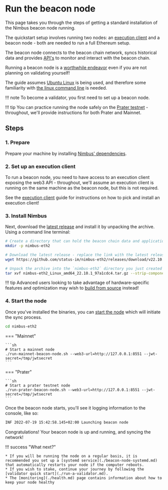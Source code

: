 # Run the beacon node

This page takes you through the steps of getting a standard installation of the Nimbus beacon node running.

The quickstart setup involves running two nodes: an [execution client](./eth1.md) and a beacon node - both are needed to run a full Ethereum setup.

The beacon node connects to the beacon chain network, syncs historical data and provides [API's](./rest-api.md) to monitor and interact with the beacon chain.

Running a beacon node is a [worthwhile endeavor](https://vitalik.ca/general/2021/05/23/scaling.html#its-crucial-for-blockchain-decentralization-for-regular-users-to-be-able-to-run-a-node) even if you are not planning on validating yourself!

The guide assumes [Ubuntu Linux](https://ubuntu.com/download/server) is being used, and therefore some familiarity with [the linux command line](https://ubuntu.com/tutorials/command-line-for-beginners) is needed.

!!! note
    To become a validator, you first need to set up a beacon node.

!!! tip
    You can practice running the node safely on the [Prater testnet](./prater.md) - throughout, we'll provide instructions for both Prater and Mainnet.

## Steps

### 1. Prepare

Prepare your machine by installing [Nimbus' dependencies](./install.md).

### 2. Set up an execution client

To run a beacon node, you need to have access to an execution client exposing the web3 API - throughout, we'll assume an execution client is running on the same machine as the beacon node, but this is not required.

See the [execution client](./eth1.md) guide for instructions on how to pick and install an execution client!

### 3. Install Nimbus

Next, download the [latest release](./binaries.md) and install it by unpacking the archive. Using a command line terminal:

```sh
# Create a directory that can hold the beacon chain data and applications - this should be a fast SSD
mkdir -p nimbus-eth2

# Download the latest release - replace the link with the latest release on the download page!
wget https://github.com/status-im/nimbus-eth2/releases/download/v22.10.1/nimbus-eth2_Linux_amd64_22.10.1_97a1cdc4.tar.gz

# Unpack the archive into the `nimbus-eth2` directory you just created
tar xvf nimbus-eth2_Linux_amd64_22.10.1_97a1cdc4.tar.gz --strip-components 1 -C nimbus-eth2
```

!!! tip
    Advanced users looking to take advantage of hardware-specific features and optimization may wish to [build from source](./build.md) instead!

### 4. Start the node

Once you've installed the binaries, you can [start the node](./start-syncing.md) which will initiate the sync process.

```sh
cd nimbus-eth2
```

=== "Mainnet"

    ```sh
    # Start a mainnet node
    ./run-mainnet-beacon-node.sh --web3-url=http://127.0.0.1:8551 --jwt-secret=/tmp/jwtsecret
    ```

=== "Prater"

    ```sh
    # Start a prater testnet node
    ./run-prater-beacon-node.sh --web3-url=http://127.0.0.1:8551 --jwt-secret=/tmp/jwtsecret
    ```

Once the beacon node starts, you'll see it logging information to the console, like so:

```sh
INF 2022-07-19 15:42:58.145+02:00 Launching beacon node                      topics="beacnde" version=v22.10.1-97a1cdc4-stateofus ...
```

Congratulations! Your beacon node is up and running, and syncing the network!

!!! success "What next?"

    * If you will be running the node on a regular basis, it is recommended you set up a [systemd service](./beacon-node-systemd.md) that automatically restarts your node if the computer reboots.
    * If you wish to stake, continue your journey by following the [validator quick start](./run-a-validator.md).
    * The [monitoring](./health.md) page contains information about how to keep your node healthy
